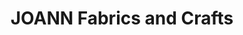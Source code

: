 ---
title: "JOANN Fabrics and Crafts"
url: /elk-grove-marketplace/joann-fabrics-and-crafts/
shop: Basteln
---